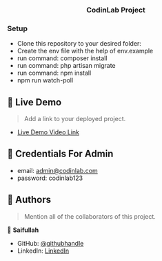 <a name="readme-top"></a>

<div align="center">
  <br/>

  <h3><b>CodinLab Project</b></h3>

</div>

### Setup

- Clone this repository to your desired folder:
- Create the env file with the help of env.example
- run command: composer install
- run command: php artisan migrate
- run command: npm install
- npm run watch-poll


## 🚀 Live Demo <a name="live-demo"></a>

> Add a link to your deployed project.

- [Live Demo Video Link](https://youtu.be/d8ZdDQn8Sus)

## 🚀 Credentials For Admin <a name="live-demo"></a>


- email: admin@codinlab.com
- password: codinlab123




<!-- AUTHORS -->

## 👥 Authors <a name="authors"></a>

> Mention all of the collaborators of this project.

👤 **Saifullah**

- GitHub: [@githubhandle](https://github.com/saifullah767)
- LinkedIn: [LinkedIn](https://www.linkedin.com/in/saifkj/)